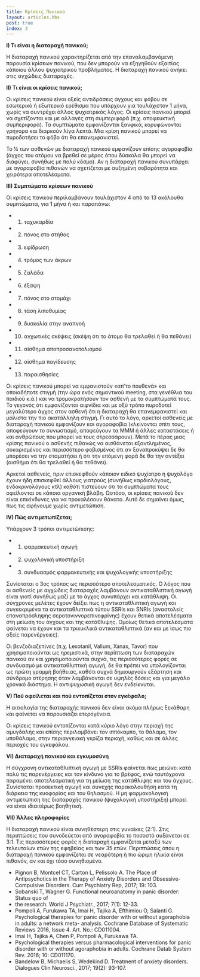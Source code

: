 ```yaml
---
title: Κρίσεις Πανικού
layout: articles.hbs
post: true
index: 3
---
```


**I) Τι είναι η διαταραχή πανικού;**

Η διαταραχή πανικού χαρακτηρίζεται από την επαναλαμβανόμενη παρουσία κρίσεων πανικού, που δεν μπορούν να εξηγηθούν
εξαιτίας κάποιου άλλου ψυχιατρικού προβλήματος. Η διαταραχή πανικού ανήκει στις αγχώδεις διαταραχές.

**II) Τι είναι οι κρίσεις πανικού;**

Οι κρίσεις πανικού είναι οξείς αντιδράσεις άγχους και φόβου σε εσωτερικό ή εξωτερικό ερέθισμα που υπάρχουν για
τουλάχιστον 1 μήνα, χωρίς να συντρέχει άλλος ψυχιατρικός λόγος. Οι κρίσεις πανικού μπορεί να σχετίζονται και με αλλαγές
στη συμπεριφορά (π.χ. αποφευκτική συμπεριφορά). Τα συμπτώματα εμφανίζονται ξανφικά, κορυφώνονται γρήγορα και διαρκούν
λίγα λεπτά. Μια κρίση πανικού μπορεί να πυροδοτήσει το φόβο ότι θα επανεμφανιστεί.

Το ¼ των ασθενών με διαταραχή πανικού εμφανίζουν επίσης αγοραφοβία (άγχος του ατόμου να βρεθεί σε μέρος όπου δύσκολα θα
μπορεί να διαφύγει, συνήθως με πολύ κόσμο). Αν η διαταραχή πανικού συνυπάρχει με αγοραφοβία πιθανών να σχετίζεται με
αυξημένη σοβαρότητα και χειρότερα αποτελέσματα.

**III) Συμπτώματα κρίσεων πανικού**

Οι κρίσεις πανικού περιλαμβάνουν τουλάχιστον 4 από τα 13 ακόλουθα συμπτώματα, για 1 μήνα ή και παραπάνω:

* 1) ταχυκαρδία
* 2) πόνος στο στήθος
* 3) εφίδρωση
* 4) τρόμος των άκρων
* 5) ζαλάδα
* 6) έξαψη
* 7) πόνος στο στομάχι
* 8) τάση λιποθυμίας
* 9) δυσκολία στην αναπνοή
* 10) αγχωτικές σκέψεις (σκέψη ότι το άτομο θα τρελαθεί ή θα πεθάνει)
* 11) αίσθημα αποπροσανατολισμού
* 12) αίσθημα παγίδευσης
* 13) παραισθησίες

Οι κρίσεις πανικού μπορεί να εμφανιστούν «απ’το πουθενά» και οποιαδήποτε στιγμή (την ώρα ενός σημαντικού meeting, στα
γενέθλια του παιδιού κ.ά.) και να τρομοκρατήσουν τον ασθενή με τα συμπτώματά τους. Το γεγονός ότι εμφανίζονται αιφνίδια
και με οξύ τρόπο πυροδοτεί μεγαλύτερο άγχος στον ασθενή ότι η διαταραχή θα επανεμφανιστεί και μάλιστα την πιο ακατάλληλη
στιγμή. Γι αυτό το λόγο, αρκετοί ασθενείς με διαταραχή πανικού εμφανίζουν και αγοραφοβία (κλείνονται σπίτι τους,
αποφεύγουν το συνωστισμό, αποφεύγουν τα ΜΜΜ ή άλλες καταστάσεις ή και ανθρώπους που μπορεί να τους στρεσσάρουν). Μετά το
πέρας μιας κρίσης πανικού ο ασθενής πιθανώς να αισθάνεται εξαντλημένος, σοκαρισμένος και περισσότερο φοβισμένος ότι αν
ξαναπροκύψει δε θα μπορέσει να την σταματήσει ή ότι την επόμενη φορά δε θα την αντέξει (αισθήμα ότι θα τρελαθεί ή θα
πεθάνει).

Αρκετοί ασθενείς, πριν επισκεφθούν κάποιον ειδικό ψυχίατρο ή ψυχολόγο έχουν ήδη επισκεφθεί άλλους γιατρούς (συνήθως
καρδιολόγους, ενδοκρινολόγους κτλ) καθότι πιστεύουν ότι τα συμπτώματα τους οφείλονται σε κάποια οργανική βλάβη. Ωστόσο,
οι κρίσεις πανικού δεν είναι επικίνδυνες για να προκαλέσουν θάνατο. Αυτό δε σημαίνει όμως, πως τις αφήνουμε χωρίς
αντιμετώπιση.

**IV) Πώς αντιμετωπίζεται;**

Υπάρχουν 3 τρόποι αντιμετώπισης:

* 1) φαρμακευτική αγωγή
* 2) ψυχολογική υποστήριξη
* 3) συνδυασμός φαρμακευτικής και ψυχολογικής υποστήριξης

Συνίσταται ο 3ος τρόπος ως περισσότερο αποτελεσματικός. Ο λόγος που οι ασθενείς με αγχώδεις διαταραχές λαμβάνουν
αντικαταθλιπτική αγωγή είναι γιατί συνήθως μαζί με το άγχος συνυπάρχει και κατάθλιψη. Οι σύγχρονες μελέτες έχουν δείξει
πως η αντικαταθλιπτική αγωγή και συγκεκριμένα τα αντικαταθλιπτικά τύπου SSRIs και SNRIs (αναστολείς επαναπρόσληψης
σεροτονιννορεπινεφρίνης) έχουν θετικά αποτελέσματα στη μείωση του άγχους και της κατάθλιψης. Ομοίως θετικά αποτελέσματα
φαίνεται να έχουν και τα τρικυκλικά αντικαταθλιπτικά (αν και με ίσως πιο οξείς παρενέργειες).

Οι βενζοδιαζεπίνες (π.χ. Lexotanil, Valium, Xanax, Tavor) που χρησιμοποιούνται ως ηρεμιστικά, στην περίπτωση των
διαταραχών πανικού αν και χρησιμοποιούνται συχνά, τις περισσότερες φορές σε συνδυασμό με αντικαταθλιπτική αγωγή, δε θα
πρέπει να υπολογίζονται ως πρώτη γραμμή βοήθειας, καθότι συχνά δημιουργούν εξάρτηση και σύνδρομο στέρησης όταν
λαμβάνονται σε υψηλές δόσεις και για μεγάλο χρονικό διάστημα. Η αντιψυχωσική αγωγή δεν ενδείκνυται.

**V) Πού οφείλεται και πού εντοπίζεται στον εγκέφαλο;**

Η αιτιολογία της διαταραχής πανικού δεν είναι ακόμα πλήρως ξεκάθαρη και φαίνεται να παρουσιάζει ετερογένεια.

Οι κρίσεις πανικού εντοπίζονται κατά κύριο λόγο στην περιοχή της αμυγδαλής και επίσης περιλαμβάνει τον ιππόκαμπο, το
θάλαμο, τον υποθάλαμο, στην περιαγγειακή γκρίζα περιοχή, καθώς και σε άλλες περιοχές του εγκεφάλου.

**VI) Διαταραχή πανικού και εγκυμοσύνη**

Η σύγχρονη αντικαταθλιπτική αγωγή με SSRIs φαίνεται πως μειώνει κατά πολύ τις παρενέργειες και τον κίνδυνο για το
βρέφος, ενώ ταυτόχρονα παραμένει αποτελεσματική για τη μείωση της κατάθλιψης και του άγχους. Συνίσταται προσεκτική αγωγή
και συνεχής παρακολουθήση κατά τη διάρκεια της κυοφορίας και του θηλασμού. Η μη φαρμακολογική αντιμετώπιση της
διαταραχής πανικού (ψυχολογική υποστήριξη) μπορεί να είναι ιδιαιτέρως βοηθητική.

**VII) Άλλες πληροφορίες**

Η διαταραχή πανικού είναι συνηθέστερη στις γυναίκες (2:1). Στις περιπτώσεις που συνοδεύεται από αγοραφοβία το ποσοστό
αυξάνεται σε 3:1\. Τις περισσότερες φορές η διαταραχή εμφανίζεται μεταξύ των τελευταίων ετών της εφηβείας και των 35
ετών. Περιπτώσεις όπου η διαταραχή πανικού εμφανίζεται σε νεαρότερη ή πιο ώριμη ηλικία είναι πιθανόν, αν και όχι τόσο
συνηθισμένο.

* Pignon B, Montcel CT, Carton L, Pelissolo A. The Place of Antipsychotics in the Therapy of Anxiety Disorders and
Obsessive-Compulsive Disorders. Curr Psychiatry Rep, 2017; 19: 103.
* Sobanski T, Wagner G. Functional neuroanatomy in panic disorder: Status quo of
* the research. World J Psychiatr., 2017; 7(1): 12-33.
* Pompoli A, Furukawa TA, Imai H, Tajika A, Efthimiou O, Salanti G. Psychological therapies for panic disorder with or
without agoraphobia in adults: a network meta- analysis. Cochrane Database of Systematic Reviews 2016, Issue 4\. Art.
No.: CD011004.
* Imai H, Tajika A, Chen P, Pompoli A, Furukawa TA.
* Psychological therapies versus pharmacological interventions for panic disorder with or without agoraphobia in adults.
Cochrane Datab System Rev. 2016; 10: CD011170.
* Bandelow B, Michaelis S, Wedekind D. Treatment of anxiety disorders. Dialogues Clin Neurosci., 2017; 19(2): 93-107.